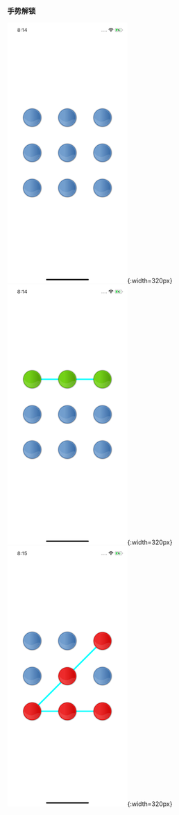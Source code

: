 
### 手势解锁

![](./Screenshot/Screen%20Shot1.png){:width=320px}
![](./Screenshot/Screen%20Shot2.png){:width=320px}
![](./Screenshot/Screen%20Shot3.png){:width=320px}
